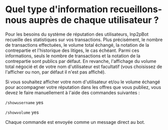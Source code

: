 # Quel type d'information recueillons-nous auprès de chaque utilisateur ?

Pour les besoins du système de réputation des utilisateurs, lnp2pBot recueille des statistiques sur vos transactions. Plus précisément, le nombre de transactions effectuées, le volume total échangé, la notation de la contrepartie et l'historique des litiges, le cas échéant. Parmi ces informations, seuls le nombre de transactions et la notation de la contrepartie sont publics par défaut. En revanche, l'affichage du volume total négocié et de votre nom d'utilisateur est facultatif (vous choisissez de l'afficher ou non, par défaut il n'est pas affiché).

Si vous souhaitez afficher votre nom d'utilisateur et/ou le volume échangé pour accompagner votre réputation dans les offres que vous publiez, vous devez le faire manuellement à l'aide des commandes suivantes :

`/showusername` yes

`/showvolume` yes

Chaque commande est envoyée comme un message direct au bot.